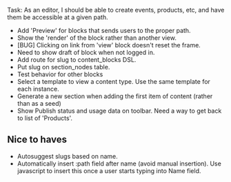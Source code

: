 Task: As an editor, I should be able to create events, products, etc, and have them be accessible at a given path.

* Add 'Preview' for blocks that sends users to the proper path.
* Show the 'render' of the block rather than another view.
* [BUG] Clicking on link from 'view' block doesn't reset the frame.
* Need to show draft of block when not logged in.
* Add route for slug to content_blocks DSL.
* Put slug on section_nodes table.
* Test behavior for other blocks
* Select a template to view a content type. Use the same template for each instance.
* Generate a new section when adding the first item of content (rather than as a seed)
* Show Publish status and usage data on toolbar. Need a way to get back to list of 'Products'.

## Nice to haves

* Autosuggest slugs based on name.
* Automatically insert :path field after name (avoid manual insertion). Use javascript to insert this once a user starts typing into Name field.